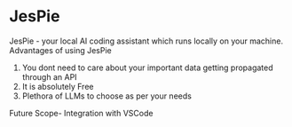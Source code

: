 # JesPie
 JesPie - your local AI coding assistant which runs locally on your machine.
 Advantages of using JesPie
 1. You dont need to care about your important data getting propagated through an API
 2. It is absolutely Free
 3. Plethora of LLMs to choose as per your needs

 Future Scope-
 Integration with VSCode
